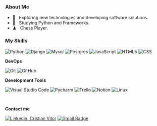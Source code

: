 <h3> About Me </h3>

- 🤔 &nbsp; 
Exploring new technologies and developing software solutions.
- 🌱 &nbsp; Studying Python and Frameworks.
- ♟ &nbsp; Chess Player.

<h3> My Skills </h3>

  ![Python](https://img.shields.io/badge/Python-3776AB?style=for-the-badge&logo=python&logoColor=white)
  ![Django](https://img.shields.io/badge/Django-092E20?style=for-the-badge&logo=django&logoColor=white)
  ![Mysql](https://img.shields.io/badge/MySQL-00000F?style=for-the-badge&logo=mysql&logoColor=white)
  ![Postgres](https://img.shields.io/badge/PostgreSQL-316192?style=for-the-badge&logo=postgresql&logoColor=white)
  ![JavaScript](https://img.shields.io/badge/JavaScript-323330?style=for-the-badge&logo=javascript&logoColor=F7DF1E)
  ![HTML5](https://img.shields.io/badge/HTML5-E34F26?style=for-the-badge&logo=html5&logoColor=white)
  ![CSS](https://img.shields.io/badge/CSS3-1572B6?style=for-the-badge&logo=css3&logoColor=white)

**DevOps**

  ![Git](https://img.shields.io/badge/GIT-E44C30?style=for-the-badge&logo=git&logoColor=white)
  ![GitHub](https://img.shields.io/badge/GitHub-100000?style=for-the-badge&logo=github&logoColor=white)

**Development Tools**

  ![Visual Studio Code](https://img.shields.io/badge/Visual_Studio_Code-0078D4?style=for-the-badge&logo=visual%20studio%20code&logoColor=white)
  ![Pycharm](https://img.shields.io/badge/PyCharm-000000.svg?&style=for-the-badge&logo=PyCharm&logoColor=white)
  ![Trello](https://img.shields.io/badge/Trello-0052CC?style=for-the-badge&logo=trello&logoColor=white)
  ![Notion](https://img.shields.io/badge/Notion-000000?style=for-the-badge&logo=notion&logoColor=white)
  ![Linux](https://img.shields.io/badge/Linux_Mint-87CF3E?style=for-the-badge&logo=linux-mint&logoColor=white)

<br/>

**Contact me**
<br/>

[![Linkedin: Cristian Vitor](https://img.shields.io/badge/-cristianvitor01-blue?style=flat-square&logo=Linkedin&logoColor=white&link=https://www.linkedin.com/in/cristian-vitor-bb04b7202/)](https://www.linkedin.com/in/cristian-vitor-bb04b7202/)
[![Gmail Badge](https://img.shields.io/badge/-cristianvitoralves@gmail.com-006bed?style=flat-square&logo=Gmail&logoColor=white&link=mailto:cristianvitoralves@gmail.com)](mailto:cristianvitoralves@gmail.com)
